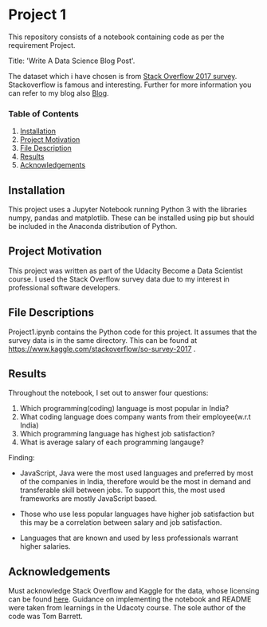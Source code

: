 # Project 1

This repository consists of a notebook containing code as per the requirement Project.

Title: 'Write A Data Science Blog Post'.

The dataset which i have chosen is from [Stack Overflow 2017 survey](https://www.kaggle.com/stackoverflow/so-survey-2017). Stackoverflow is famous and interesting. Further for more information you can refer to my blog also [Blog](https://dheerajpant.github.io/blog).

### Table of Contents

1. [Installation](#installation)
2. [Project Motivation](#motivation)
3. [File Description](#files)
4. [Results](#results)
5. [Acknowledgements](#acknowledgements)

## Installation <a name="installation"></a>
This project uses a Jupyter Notebook running Python 3 with the libraries numpy, pandas and matplotlib. These can be installed using pip but should be included in the Anaconda distribution of Python.

## Project Motivation <a name="motivation"></a>
This project was written as part of the Udacity Become a Data Scientist course. I used the Stack Overflow survey data due to my interest in professional software developers.

## File Descriptions <a name="files"></a>
Project1.ipynb contains the Python code for this project.
It assumes that the survey data is in the same directory.
This can be found at https://www.kaggle.com/stackoverflow/so-survey-2017 . 

## Results <a name="results"></a>
Throughout the notebook, I set out to answer four questions:
 
1. Which programming(coding) language is most popular in India?
2. What coding language does company wants from their employee(w.r.t India)
3. Which programming language has highest job satisfaction?
4. What is average salary of each programming langauge?

Finding:

* JavaScript, Java were the most used languages and preferred by most of the companies in India, therefore would be the most in demand and transferable skill between jobs. To support this, the most used frameworks are mostly JavaScript based. 

* Those who use less popular languages have higher job satisfaction but this may be a correlation between salary and job satisfaction.

* Languages that are known and used by less professionals warrant higher salaries.

## Acknowledgements <a name="acknowledgements"></a>
Must acknowledge Stack Overflow and Kaggle for the data, whose licensing can be found [here](https://www.kaggle.com/stackoverflow/so-survey-2017). 
Guidance on implementing the notebook and README were taken from learnings in the Udacoty course. The sole author of the code was Tom Barrett.
